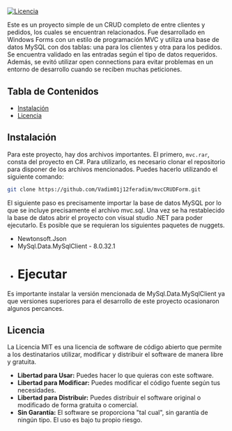# <CRUD>

[![Licencia](https://img.shields.io/badge/Licencia-MIT-blue.svg)](LICENSE)

Este es un proyecto simple de un CRUD completo de entre clientes y pedidos, los cuales se encuentran relacionados. Fue desarrollado en Windows Forms con un estilo de programación MVC y utiliza una base de datos MySQL con dos tablas: una para los clientes y otra para los pedidos. Se encuentra validado en las entradas según el tipo de datos requeridos. Además, se evitó utilizar open connections para evitar problemas en un entorno de desarrollo cuando se reciben muchas peticiones.

## Tabla de Contenidos

- [Instalación](#instalación)
- [Licencia](#licencia)

## Instalación

Para este proyecto, hay dos archivos importantes. El primero, `mvc.rar`, consta del proyecto en C#. Para utilizarlo, es necesario clonar el repositorio para disponer de los archivos mencionados. Puedes hacerlo utilizando el siguiente comando:

```bash
git clone https://github.com/Vadim01j12feradim/mvcCRUDForm.git
```
El siguiente paso es precisamente importar la base de datos MySQL por lo que se incluye precisamente el archivo mvc.sql.
Una vez se ha restablecido la base de datos abrir el proyecto con visual studio .NET para poder ejecutarlo.
Es posible que se requieran los siguientes paquetes de nuggets.
- Newtonsoft.Json
- MySql.Data.MySqlClient - 8.0.32.1
- # Ejecutar


Es importante instalar la versión mencionada de MySql.Data.MySqlClient ya que versiones superiores
para el desarrollo de este proyecto ocasionaron algunos percances.




## Licencia


La Licencia MIT es una licencia de software de código abierto que permite a los destinatarios utilizar, modificar y distribuir el software de manera libre y gratuita.


- **Libertad para Usar:** Puedes hacer lo que quieras con este software.
- **Libertad para Modificar:** Puedes modificar el código fuente según tus necesidades.
- **Libertad para Distribuir:** Puedes distribuir el software original o modificado de forma gratuita o comercial.
- **Sin Garantía:** El software se proporciona "tal cual", sin garantía de ningún tipo. El uso es bajo tu propio riesgo.